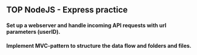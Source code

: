 ## TOP NodeJS - Express practice

#### Set up a webserver and handle incoming API requests with url parameters (userID).

#### Implement MVC-pattern to structure the data flow and folders and files.
